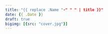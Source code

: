 ```yaml
---
title: "{{ replace .Name "-" " " | title }}"
date: {{ .Date }}
draft: true
bigimg: [{src: "cover.jpg"}]
---
```


